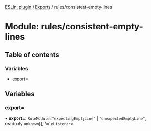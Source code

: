 [ESLint plugin](../index.md) / [Exports](../modules.md) / rules/consistent-empty-lines

# Module: rules/consistent-empty-lines

## Table of contents

### Variables

- [export&#x3D;](rules_consistent_empty_lines.md#export&#x3D;)

## Variables

### export&#x3D;

• **export=**: `RuleModule`<``"expectingEmptyLine"`` \| ``"unexpectedEmptyLine"``, readonly `unknown`[], `RuleListener`\>
